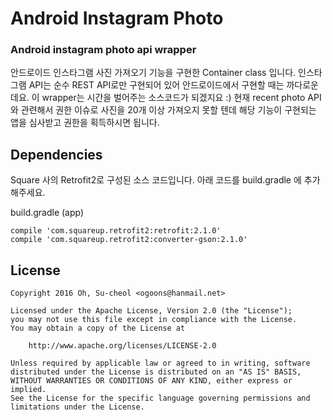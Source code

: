 # Android Instagram Photo
### Android instagram photo api wrapper

안드로이드 인스타그램 사진 가져오기 기능을 구현한 Container class 입니다.
인스타그램 API는 순수 REST API로만 구현되어 있어 안드로이드에서 구현할 때는 까다로운데요.
이 wrapper는 시간을 벌어주는 소스코드가 되겠지요 :)
현재 recent photo API와 관련해서 권한 이슈로 사진을 20개 이상 가져오지 못할 텐데
해당 기능이 구현되는 앱을 심사받고 권한을 획득하시면 됩니다.

## Dependencies

Square 사의 Retrofit2로 구성된 소스 코드입니다.
아래 코드를 build.gradle 에 추가해주세요.

build.gradle (app)

    compile 'com.squareup.retrofit2:retrofit:2.1.0'
    compile 'com.squareup.retrofit2:converter-gson:2.1.0'

## License

    Copyright 2016 Oh, Su-cheol <ogoons@hanmail.net>

    Licensed under the Apache License, Version 2.0 (the "License");
    you may not use this file except in compliance with the License.
    You may obtain a copy of the License at

        http://www.apache.org/licenses/LICENSE-2.0

    Unless required by applicable law or agreed to in writing, software
    distributed under the License is distributed on an "AS IS" BASIS,
    WITHOUT WARRANTIES OR CONDITIONS OF ANY KIND, either express or implied.
    See the License for the specific language governing permissions and
    limitations under the License.
